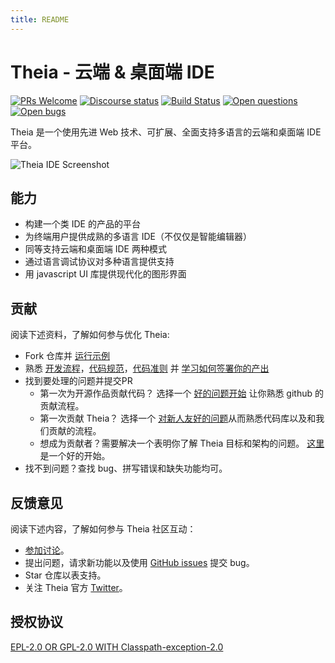 ```yaml
---
title: README
---
```


# Theia - 云端 & 桌面端 IDE
[![PRs Welcome](https://img.shields.io/badge/PRs-welcome-brightgreen.svg?style=flat-square)](https://github.com/eclipse-theia/theia/labels/help%20wanted)
[![Discourse status](https://img.shields.io/discourse/status?color=blue&label=Community&server=https%3A%2F%2Fcommunity.theia-ide.org%2F)](https://community.theia-ide.org/)
[![Build Status](https://travis-ci.org/eclipse-theia/theia.svg?branch=master)](https://travis-ci.org/eclipse-theia/theia)
[![Open questions](https://img.shields.io/badge/Open-questions-pink.svg?style=flat-square)](https://github.com/eclipse-theia/theia/labels/question)
[![Open bugs](https://img.shields.io/badge/Open-bugs-red.svg?style=flat-square)](https://github.com/eclipse-theia/theia/labels/bug)

Theia 是一个使用先进 Web 技术、可扩展、全面支持多语言的云端和桌面端 IDE 平台。

<img src="/theia-screenshot.jpg" alt="Theia IDE Screenshot" class="doc-image">

## 能力
- 构建一个类 IDE 的产品的平台
- 为终端用户提供成熟的多语言 IDE（不仅仅是智能编辑器）
- 同等支持云端和桌面端 IDE 两种模式
- 通过语言调试协议对多种语言提供支持
- 用 javascript UI 库提供现代化的图形界面

## 贡献

阅读下述资料，了解如何参与优化 Theia:
- Fork 仓库并 [运行示例](https://github.com/eclipse-theia/theia/tree/master/doc/Developing.md#quick-start)
- 熟悉 [开发流程](https://github.com/eclipse-theia/theia/tree/master/doc/Developing.md)，[代码规范](https://github.com/eclipse-theia/theia/wiki/Coding-Guidelines)，[代码准则](https://github.com/eclipse-theia/theia/tree/master/CODE_OF_CONDUCT.md) 并 [学习如何签署你的产出](https://github.com/eclipse-theia/theia/tree/master/CONTRIBUTING.md#sign-your-work)
- 找到要处理的问题并提交PR
  - 第一次为开源作品贡献代码？ 选择一个 [好的问题开始](https://github.com/eclipse-theia/theia/labels/good%20first%20issue) 让你熟悉 github 的贡献流程。
  - 第一次贡献 Theia？ 选择一个 [对新人友好的问题](https://github.com/eclipse-theia/theia/labels/beginners)从而熟悉代码库以及和我们贡献的流程。
  - 想成为贡献者？需要解决一个表明你了解 Theia 目标和架构的问题。 [这里](https://github.com/eclipse-theia/theia/labels/help%20wanted) 是一个好的开始。
- 找不到问题？查找 bug、拼写错误和缺失功能均可。

## 反馈意见

阅读下述内容，了解如何参与 Theia 社区互动：
- [参加讨论](https://community.theia-ide.org/)。
- 提出问题，请求新功能以及使用 [GitHub issues](https://github.com/eclipse-theia/theia/issues/new) 提交 bug。
- Star 仓库以表支持。
- 关注 Theia 官方 [Twitter](https://twitter.com/theia_ide)。

## 授权协议

[EPL-2.0 OR GPL-2.0 WITH Classpath-exception-2.0](https://github.com/eclipse-theia/theia/blob/master/LICENSE)
